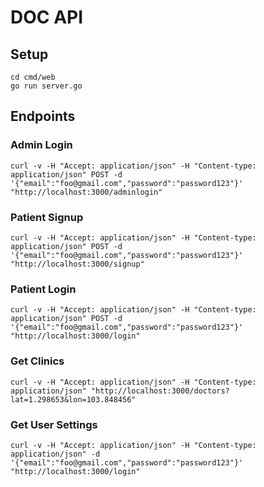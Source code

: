 # DOC API

## Setup

    cd cmd/web
    go run server.go

## Endpoints

### Admin Login

    curl -v -H "Accept: application/json" -H "Content-type: application/json" POST -d '{"email":"foo@gmail.com","password":"password123"}' "http://localhost:3000/adminlogin"

### Patient Signup

    curl -v -H "Accept: application/json" -H "Content-type: application/json" POST -d '{"email":"foo@gmail.com","password":"password123"}' "http://localhost:3000/signup"

### Patient Login

    curl -v -H "Accept: application/json" -H "Content-type: application/json" POST -d '{"email":"foo@gmail.com","password":"password123"}' "http://localhost:3000/login"

### Get Clinics

    curl -v -H "Accept: application/json" -H "Content-type: application/json" "http://localhost:3000/doctors?lat=1.298653&lon=103.848456"

### Get User Settings

    curl -v -H "Accept: application/json" -H "Content-type: application/json" -d '{"email":"foo@gmail.com","password":"password123"}' "http://localhost:3000/login"
